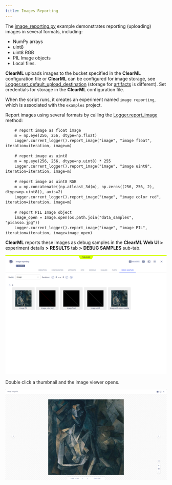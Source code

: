 ```yaml
---
title: Images Reporting
---
```


The [image_reporting.py](https://github.com/allegroai/clearml/blob/master/examples/reporting/image_reporting.py) example 
demonstrates reporting (uploading) images in several formats, including: 
* NumPy arrays
* uint8
* uint8 RGB
* PIL Image objects
* Local files. 

**ClearML** uploads images to the bucket specified in the **ClearML** configuration file 
or **ClearML** can be configured for image storage, see [Logger.set_default_upload_destination](../../references/sdk/logger.md#set_default_upload_destination) 
(storage for [artifacts](../../fundamentals/artifacts.md#setting-upload-destination) is different). Set credentials for 
storage in the **ClearML** configuration file.

When the script runs, it creates an experiment named `image reporting`, which is associated with the `examples` project.

Report images using several formats by calling the [Logger.report_image](../../references/sdk/logger.md#report_image) 
method:

        # report image as float image
        m = np.eye(256, 256, dtype=np.float)
        Logger.current_logger().report_image("image", "image float", iteration=iteration, image=m)
        
        # report image as uint8
        m = np.eye(256, 256, dtype=np.uint8) * 255
        Logger.current_logger().report_image("image", "image uint8", iteration=iteration, image=m)
        
        # report image as uint8 RGB
        m = np.concatenate((np.atleast_3d(m), np.zeros((256, 256, 2), dtype=np.uint8)), axis=2)
        Logger.current_logger().report_image("image", "image color red", iteration=iteration, image=m)
        
        # report PIL Image object
        image_open = Image.open(os.path.join("data_samples", "picasso.jpg"))
        Logger.current_logger().report_image("image", "image PIL", iteration=iteration, image=image_open)

**ClearML** reports these images as debug samples in the **ClearML Web UI** **>** experiment details **>** **RESULTS** tab
**>** **DEBUG SAMPLES** sub-tab. 

![image](../../img/examples_reporting_07.png)

Double click a thumbnail and the image viewer opens.

![image](../../img/examples_reporting_07a.png)